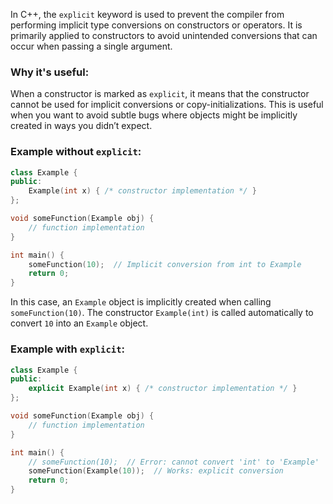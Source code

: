 In C++, the `explicit` keyword is used to prevent the compiler from performing implicit type conversions on constructors or operators. It is primarily applied to constructors to avoid unintended conversions that can occur when passing a single argument.

### Why it's useful:

When a constructor is marked as `explicit`, it means that the constructor cannot be used for implicit conversions or copy-initializations. This is useful when you want to avoid subtle bugs where objects might be implicitly created in ways you didn’t expect.

### Example without `explicit`:
```cpp
class Example {
public:
    Example(int x) { /* constructor implementation */ }
};

void someFunction(Example obj) {
    // function implementation
}

int main() {
    someFunction(10);  // Implicit conversion from int to Example
    return 0;
}

```
In this case, an `Example` object is implicitly created when calling `someFunction(10)`. The constructor `Example(int)` is called automatically to convert `10` into an `Example` object.

### Example with `explicit`:
```cpp
class Example {
public:
    explicit Example(int x) { /* constructor implementation */ }
};

void someFunction(Example obj) {
    // function implementation
}

int main() {
    // someFunction(10);  // Error: cannot convert 'int' to 'Example'
    someFunction(Example(10));  // Works: explicit conversion
    return 0;
}

```